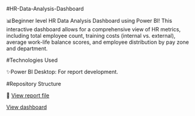 
#HR-Data-Analysis-Dashboard

📊Beginner level HR Data Analysis Dashboard using Power BI! This interactive dashboard allows for a comprehensive view of HR metrics, including total employee count, training costs (internal vs. external), average work-life balance scores, and employee distribution by pay zone and department.



#Technologies Used

✨Power BI Desktop: For report development.


#Repository Structure

📂
[View report file](https://github.com/Stanlousnhau/HR-Data-Analysis-Dashboard/blob/main/HR%20ANALYTICS%20DASHBOARD.pbit)

[View dashboard](https://github.com/Stanlousnhau/HR-Data-Analysis-Dashboard/blob/main/HR%20Ana.png)
